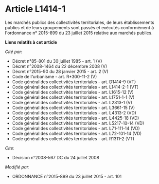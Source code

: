 # Article L1414-1

Les marchés publics des collectivités territoriales, de leurs établissements publics et de leurs groupements sont passés et
exécutés conformément à l'ordonnance n° 2015-899 du 23 juillet 2015 relative aux marchés publics.

**Liens relatifs à cet article**

_Cité par_:

  - Décret n°85-801 du 30 juillet 1985 - art. 1 (V)
  - Décret n°2008-1464 du 22 décembre 2008 (V)
  - Décret n°2015-90 du 28 janvier 2015 - art. 2 (V)
  - Code de l'urbanisme - art. R*300-11-2 (V)
  - Code général des collectivités territoriales - art. D1414-9 (VT)
  - Code général des collectivités territoriales - art. L1414-2-1 (VT)
  - Code général des collectivités territoriales - art. L1615-12 (V)
  - Code général des collectivités territoriales - art. L1751-1-1 (V)
  - Code général des collectivités territoriales - art. L2313-1 (V)
  - Code général des collectivités territoriales - art. L3661-15 (V)
  - Code général des collectivités territoriales - art. L4313-2 (VD)
  - Code général des collectivités territoriales - art. L4425-18 (VD)
  - Code général des collectivités territoriales - art. L5217-10-14 (VD)
  - Code général des collectivités territoriales - art. L71-111-14 (VD)
  - Code général des collectivités territoriales - art. L72-101-14 (VD)
  - Code général des collectivités territoriales - art. R1311-2 (VT)

_Cite_:

  - Décision n°2008-567 DC du 24 juillet 2008

_Modifié par_:

  - ORDONNANCE n°2015-899 du 23 juillet 2015 - art. 101
